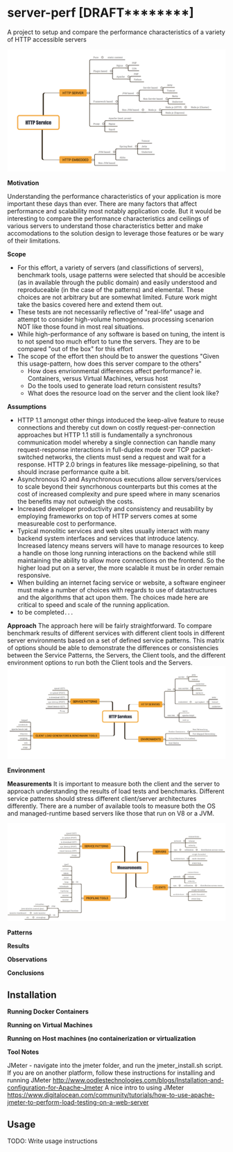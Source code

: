 # server-perf [DRAFT********]

A project to setup and compare the performance characteristics of a variety of HTTP accessible servers

![scope](https://raw.githubusercontent.com/petergdoyle/server-perf/master/img/server-perf-service-map.png)

**Motivation**

Understanding the performance characteristics of your application is more important these days than ever. There are many factors that affect performance and scalability most notably application code. But it would be interesting to compare the performance characteristics and ceilings of various servers to understand those characteristics better and make accomodations to the solution design to leverage those features or be wary of their limitations. 

**Scope**

- For this effort, a variety of servers (and classifictions of servers), benchmark tools, usage patterns were selected that should be accesible (as in available through the public domain) and easily understood and reproduceable (in the case of the patterns) and elemental. These choices are not arbitrary but are somewhat limited. Future work might take the basics covered here and extend them out. 
- These tests are not necessarily reflective of "real-life" usage and attempt to consider high-volume homogenous processing scenarion NOT like those found in most real situations.
- While high-performance of any software is based on tuning, the intent is to not spend too much effort to tune the servers. They are to be compared "out of the box" for this effort 
- The scope of the effort then should be to answer the questions "Given this usage-pattern, how does this server compare to the others"
	- How does envrionmental differences affect performance? ie. Containers, versus Virtual Machines, versus host 
	- Do the tools used to generate load return consistent results?
	- What does the resource load on the server and the client look like?
 


**Assumptions**

- HTTP 1.1 amongst other things intoduced the keep-alive feature to reuse connections and thereby cut down on costly request-per-connection approaches but HTTP 1.1 still is fundamentally a synchronous communication model whereby a single connection can handle many request-response interactions in full-duplex mode over TCP packet-switched networks, the clients must send a request and wait for a response. HTTP 2.0 brings in features like message-pipelining, so that should incrase performance quite a bit.
- Asynchronous IO and Asynchronous executions allow servers/services to scale beyond their syncrhonous counterparts but this comes at the cost of increased complexity and pure speed where in many scenarios the benefits may not outweigh the costs. 
- Increased developer productivity and consistency and reusability by employing frameworks on top of HTTP servers comes at some measureable cost to performance. 
- Typical monolitic services and web sites usually interact with many backend system interfaces and services that introduce latency. Increased latency means servers will have to manage resources to keep a handle on those long running interactions on the backend while still maintaining the ability to allow more connections on the frontend. So the higher load put on a server, the more scalable it must be in order remain responsive. 
- When building an internet facing service or website, a software engineer must make a number of choices with regards to use of datastructures and the algorithms that act upon them. The choices made here are critical to speed and scale of the running application.
- to be completed`...`

**Approach**
The approach here will be fairly straightforward. To compare benchmark results of different services with different client tools in different server environments based on a set of defined service patterns. This matrix of options should be able to demonstrate the differences or consistencies between the Service Patterns, the Servers, the Client tools, and the different environment options to run both the Client tools and the Servers.
![protocol](https://raw.githubusercontent.com/petergdoyle/server-perf/master/img/server-perf-protocol.png)

**Environment**  

**Measurements**
It is important to measure both the client and the server to approach understanding the results of load tests and benchmarks. Different service patterns should stress different client/server architectures differently. There are a number of available tools to measure both the OS and managed-runtime based servers like those that run on V8 or a JVM.

![protocol](https://raw.githubusercontent.com/petergdoyle/server-perf/master/img/server-perf-measurements.png)

**Patterns**

**Results**

**Observations**

**Conclusions**


## Installation

**Running Docker Containers**

**Running on Virtual Machines**

**Running on Host machines (no containerization or virtualization**






**Tool Notes**

JMeter - navigate into the jmeter folder, and run the jmeter_install.sh script. If you are on another platform, follow these instructions for installing and running JMeter http://www.oodlestechnologies.com/blogs/Installation-and-configuration-for-Apache-Jmeter
A nice intro to using JMeter https://www.digitalocean.com/community/tutorials/how-to-use-apache-jmeter-to-perform-load-testing-on-a-web-server

## Usage

TODO: Write usage instructions
